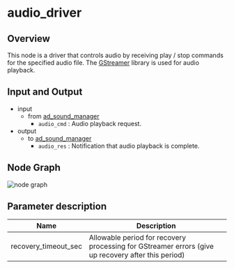 # audio_driver

## Overview
This node is a driver that controls audio by receiving play / stop commands for the specified audio file.
The [GStreamer](https://gstreamer.freedesktop.org/) library is used for audio playback.

## Input and Output
- input
  - from [ad_sound_manager](https://github.com/eve-autonomy/ad_sound_manager)
    - `audio_cmd` : Audio playback request.
- output
  - to [ad_sound_manager](https://github.com/eve-autonomy/ad_sound_manager)
    - `audio_res` : Notification that audio playback is complete.

## Node Graph
![node graph](http://www.plantuml.com/plantuml/proxy?src=https://raw.githubusercontent.com/eve-autonomy/audio_driver/docs/node_graph.pu)

## Parameter description
<table>
  <thead>
    <tr>
      <th scope="col">Name</th>
      <th scope="col">Description</th>
    </tr>
  </thead>
  <tbody>
    <tr>
      <td>recovery_timeout_sec</td>
      <td>Allowable period for recovery processing for GStreamer errors (give up recovery after this period)</td>
    </tr>
  </tbody>
</table>
